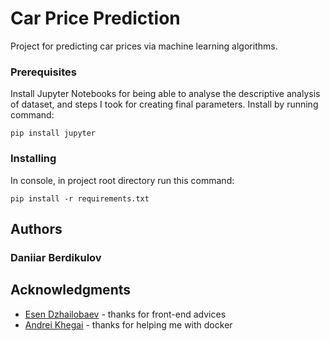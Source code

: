 # Car Price Prediction

Project for predicting car prices via machine learning algorithms.

### Prerequisites

Install Jupyter Notebooks for being able to analyse the descriptive analysis of dataset, and steps I took for creating final parameters.
Install by running command:
```
pip install jupyter
```

### Installing

In console, in project root directory run this command:

```
pip install -r requirements.txt
```

## Authors

### Daniiar Berdikulov

## Acknowledgments

* [Esen Dzhailobaev](https://github.com/s7b5en) - thanks for front-end advices
* [Andrei Khegai](https://github.com/akhegai) - thanks for helping me with docker
